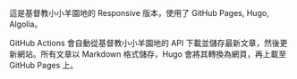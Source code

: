 這是基督教小小羊園地的 Responsive 版本，使用了 GitHub Pages, Hugo, Algolia。

GitHub Actions 會自動從基督教小小羊園地的 API 下載並儲存最新文章，然後更新網站。所有文章以 Markdown 格式儲存，Hugo 會將其轉換為網頁，再上載至 GitHub Pages 上。